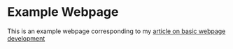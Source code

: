 # Example Webpage
This is an example webpage corresponding to my [article on basic webpage development](https://rutar.org/writing/how-to-build-a-personal-webpage-from-scratch/)
